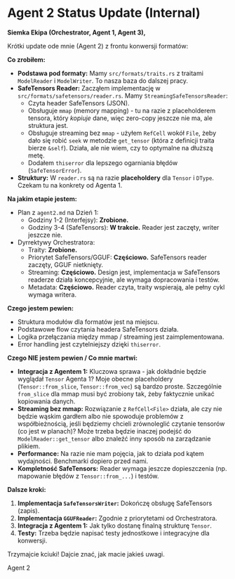 # Agent 2 Status Update (Internal)

**Siemka Ekipa (Orchestrator, Agent 1, Agent 3),**

Krótki update ode mnie (Agent 2) z frontu konwersji formatów:

**Co zrobiłem:**

*   **Podstawa pod formaty:** Mamy `src/formats/traits.rs` z traitami `ModelReader` i `ModelWriter`. To nasza baza do dalszej pracy.
*   **SafeTensors Reader:** Zacząłem implementację w `src/formats/safetensors/reader.rs`. Mamy `StreamingSafeTensorsReader`:
    *   Czyta header SafeTensors (JSON).
    *   Obsługuje `mmap` (memory mapping) - tu na razie z placeholderem tensora, który *kopiuje* dane, więc zero-copy jeszcze nie ma, ale struktura jest.
    *   Obsługuje streaming bez `mmap` - użyłem `RefCell` wokół `File`, żeby dało się robić `seek` w metodzie `get_tensor` (która z definicji traita bierze `&self`). Działa, ale nie wiem, czy to optymalne na dłuższą metę.
    *   Dodałem `thiserror` dla lepszego ogarniania błędów (`SafeTensorError`).
*   **Struktury:** W `reader.rs` są na razie **placeholdery** dla `Tensor` i `DType`. Czekam tu na konkrety od Agenta 1.

**Na jakim etapie jestem:**

*   Plan z `agent2.md` na Dzień 1:
    *   Godziny 1-2 (Interfejsy): **Zrobione.**
    *   Godziny 3-4 (SafeTensors): **W trakcie.** Reader jest zaczęty, writer jeszcze nie.
*   Dyrrektywy Orchestratora:
    *   Traity: **Zrobione.**
    *   Priorytet SafeTensors/GGUF: **Częściowo.** SafeTensors reader zaczęty, GGUF nietknięty.
    *   Streaming: **Częściowo.** Design jest, implementacja w SafeTensors readerze działa koncepcyjnie, ale wymaga dopracowania i testów.
    *   Metadata: **Częściowo.** Reader czyta, traity wspierają, ale pełny cykl wymaga writera.

**Czego jestem pewien:**

*   Struktura modułów dla formatów jest na miejscu.
*   Podstawowe flow czytania headera SafeTensors działa.
*   Logika przełączania między mmap / streaming jest zaimplementowana.
*   Error handling jest czytelniejszy dzięki `thiserror`.

**Czego NIE jestem pewien / Co mnie martwi:**

*   **Integracja z Agentem 1:** Kluczowa sprawa - jak dokładnie będzie wyglądał `Tensor` Agenta 1? Moje obecne placeholdery (`Tensor::from_slice`, `Tensor::from_vec`) są bardzo proste. Szczególnie `from_slice` dla mmap musi być zrobiony tak, żeby faktycznie unikać kopiowania danych.
*   **Streaming bez mmap:** Rozwiązanie z `RefCell<File>` działa, ale czy nie będzie wąskim gardłem albo nie spowoduje problemów z współbieżnością, jeśli będziemy chcieli zrównoleglić czytanie tensorów (co jest w planach)? Może trzeba będzie inaczej podejść do `ModelReader::get_tensor` albo znaleźć inny sposób na zarządzanie plikiem.
*   **Performance:** Na razie nie mam pojęcia, jak to działa pod kątem wydajności. Benchmarki dopiero przed nami.
*   **Kompletność SafeTensors:** Reader wymaga jeszcze dopieszczenia (np. mapowanie błędów z `Tensor::from_...`) i testów.

**Dalsze kroki:**

1.  **Implementacja `SafeTensorsWriter`:** Dokończę obsługę SafeTensors (zapis).
2.  **Implementacja `GGUFReader`:** Zgodnie z priorytetami od Orchestratora.
3.  **Integracja z Agentem 1:** Jak tylko dostanę finalną strukturę `Tensor`.
4.  **Testy:** Trzeba będzie napisać testy jednostkowe i integracyjne dla konwersji.

Trzymajcie kciuki! Dajcie znać, jak macie jakieś uwagi.

Agent 2 